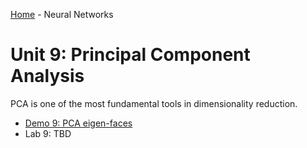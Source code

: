 [Home](../sequence.md) - Neural Networks

# Unit 9:  Principal Component Analysis

PCA is one of the most fundamental tools in dimensionality reduction.
* [Demo 9:  PCA eigen-faces](./eigen_face.ipynb)
* Lab 9: TBD



